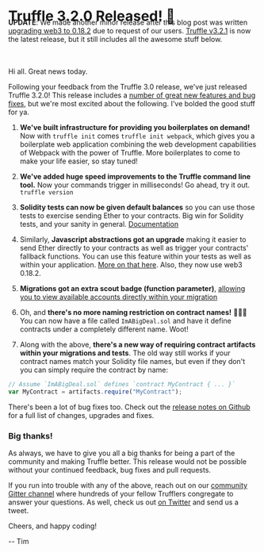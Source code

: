 # Truffle 3.2.0 Released! 🎉

<p class="alert alert-info" style="margin-top: -2rem; margin-bottom: 3rem;">
  <strong>UPDATE</strong>: We made another minor release after this blog post was written <a href="https://github.com/trufflesuite/truffle/releases/tag/v3.2.1">upgrading web3 to 0.18.2</a> due to request of our users. <a href="https://github.com/trufflesuite/truffle/releases/tag/v3.2.1">Truffle v3.2.1</a> is now the latest release, but it still includes all the awesome stuff below.
</p>

Hi all. Great news today.

Following your feedback from the Truffle 3.0 release, we've just released Truffle 3.2.0! This release includes a [number of great new features and bug fixes](https://github.com/trufflesuite/truffle/releases/tag/3.2.0), but we're most excited about the following. I've bolded the good stuff for ya.

1. **We've built infrastructure for providing you boilerplates on demand!** Now with `truffle init` comes `truffle init webpack`, which gives you a boilerplate web application combining the web development capabilities of Webpack with the power of Truffle. More boilerplates to come to make your life easier, so stay tuned!

1. **We've added huge speed improvements to the Truffle command line tool.** Now your commands trigger in milliseconds! Go ahead, try it out. `truffle version`

1. **Solidity tests can now be given default balances** so you can use those tests to exercise sending Ether to your contracts. Big win for Solidity tests, and your sanity in general. [Documentation](/docs/getting_started/solidity-tests#testing-ether-transactions)

1. Similarly, **Javascript abstractions got an upgrade** making it easier to send Ether directly to your contracts as well as trigger your contracts' fallback functions. You can use this feature within your tests as well as within your application. [More on that here](/docs/getting_started/contracts#sending-ether-to-a-contract). Also, they now use web3 0.18.2.

1. **Migrations got an extra scout badge (function parameter)**, [allowing you to view available accounts directly within your migration](/docs/getting_started/migrations#available-accounts)

1. Oh, and **there's no more naming restriction on contract names!** 🎉🎉🎉 You can now have a file called `ImABigDeal.sol` and have it define contracts under a completely different name. Woot!

1. Along with the above, **there's a new way of requiring contract artifacts within your migrations and tests**. The old way still works if your contract names match your Solidity file names, but even if they don't you can simply require the contract by name:

```javascript
// Assume `ImABigDeal.sol` defines `contract MyContract { ... }`
var MyContract = artifacts.require("MyContract");
```

There's been a lot of bug fixes too. Check out the [release notes on Github](https://github.com/trufflesuite/truffle/releases/tag/3.2.0) for a full list of changes, upgrades and fixes.

### Big thanks!

As always, we have to give you all a big thanks for being a part of the community and making Truffle better. This release would not be possible without your continued feedback, bug fixes and pull requests.

If you run into trouble with any of the above, reach out on our [community Gitter channel](http://gitter.im/ConsenSys/truffle) where hundreds of your fellow Trufflers congregate to answer your questions. As well, check us out [on Twitter](https://twitter.com/trufflesuite) and send us a tweet.

Cheers, and happy coding!

-- Tim
